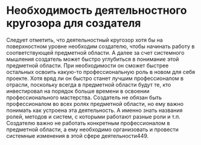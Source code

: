 # Необходимость деятельностного кругозора для создателя

Следует отметить, что деятельностный кругозор хотя бы на поверхностном уровне необходим создателю, чтобы начинать работу в соответствующей предметной области. А далее за счет системного мышления создатель может быстро углубиться в понимание этой предметной области. При необходимости он сможет быстрее остальных освоить какую-то профессиональную роль в новом для себя проекте. Хотя вряд ли он быстро станет лучшим профессионалом в отрасли, поскольку всегда в предметной области будут те, кто инвестировал на порядок больше времени в освоении профессионального мастерства. 
Создатель не обязан быть профессионалом во всех ролях предметной области, но ему важно понимать как устроена эта деятельность. А именно знать названия ролей, методов и систем, с которыми работают разные роли и т.п. Создателю важно не работать конкретным профессионалом в предметной области, а ему необходимо организовать и провести системные изменения в этой сфере деятельности449.
